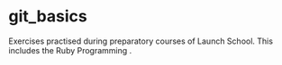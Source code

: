 # git_basics
Exercises practised during preparatory courses of Launch School.
This includes the Ruby Programming .
